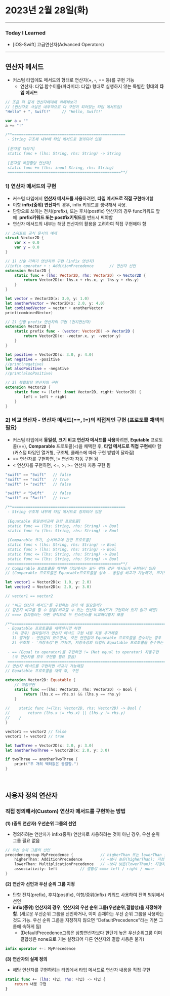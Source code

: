 # 2023년 2월 28일(화)

---

### Today I Learned 

- [iOS-Swift] 고급연산자(Advanced Operators)

---

## 연산자 메서드

- 커스텀 타입에도 메서드의 형태로 연산자(+, -, == 등)를 구현 가능 
  - 연산자: 타입.함수이름(파라미터: 타입) 형태로 실행하지 않는 특별한 형태의 **타입 메서드**

```swift
// 조금 더 깊게 연산자에대해 이해해보기
// (연산자도 사실은 내부적으로 다 구현이 되어있는 타입 메서드임)
"Hello" + ", Swift!"     // "Hello, Swift!"

var a = ""
a += "!"

/**==================================================
 - String 구조체 내부에 타입 메서드로 정의되어 있음
 
 [문자열 더하기]
 static func + (lhs: String, rhs: String) -> String
 
 [문자열 복합할당 연산자]
 static func += (lhs: inout String, rhs: String)
 ==================================================**/
```

### 1) 연산자 메서드의 구현

- 커스텀 타입에서 **연산자 메서드를 사용**하려면, **타입 메서드로 직접 구현**해야함 
- 이항 **infix(중위) 연산자**의 경우, infix 키워드를 생략해서 사용. 
- 단항으로 쓰이는 전치(prefix), 또는 후치(postfix) 연산자의 경우 func키워드 앞에  **prefix키워드 또는 postfix키워드**를 반드시 써야함 
- 연산자 메서드의 내부는 해당 연산자의 활용을 고려하여 직접 구현해야 함

```swift
// 스위프트 공식 문서의 예제
struct Vector2D {
    var x = 0.0
    var y = 0.0
}

// 1) 산술 더하기 연산자의 구현 (infix 연산자)
//infix operator + : AdditionPrecedence       // 연산자 선언
extension Vector2D {
    static func + (lhs: Vector2D, rhs: Vector2D) -> Vector2D {
        return Vector2D(x: lhs.x + rhs.x, y: lhs.y + rhs.y)
    }
}

let vector = Vector2D(x: 3.0, y: 1.0)
let anotherVector = Vector2D(x: 2.0, y: 4.0)
let combinedVector = vector + anotherVector
print(combinedVector) 

// 2) 단항 prefix 연산자의 구현 (전치연산자)
extension Vector2D {
    static prefix func - (vector: Vector2D) -> Vector2D {
        return Vector2D(x: -vector.x, y: -vector.y)
    }
}

let positive = Vector2D(x: 3.0, y: 4.0)
let negative = -positive
//print(negative)
let alsoPositive = -negative
//print(alsoPositive)

// 3) 복합할당 연산자의 구현
extension Vector2D {
    static func += (left: inout Vector2D, right: Vector2D) {
        left = left + right
    }
}
```

### 2) 비교 연산자 - 연산자 메서드(==, !=)의 직접적인 구현 (프로토콜 채택의 필요)

- 커스텀 타입에서 **동일성, 크기 비교 연산자 메서드를 사용**하려면, **Equtable** 프로토콜(==), **Comparable** 프로토콜(<)을 채택한 후, **타입 메서드로 직접 구현**해야 함 (커스텀 타입인 열거형, 구조체, 클래스에 따라 구현 방법이 달라짐)
- == 연산자를 구현하면, != 연산자 자동 구현 됨
- < 연산자를 구현하면, <=, >, >= 연산자 자동 구현 됨

```swift
"swift" == "Swift"   // false
"swift" == "swift"   // true
"swift" != "swift"   // false

"swift" < "Swift"    // false
"swift" >= "Swift"   // true

/**==================================================
 - String 구조체 내부에 타입 메서드로 정의되어 있음
 
 [Equatable 동일성비교에 관한 프로토콜]
 static func == (lhs: String, rhs: String) -> Bool
 static func != (lhs: String, rhs: String) -> Bool
 
 [Comparable 크기, 순서비교에 관한 프로토콜]
 static func < (lhs: String, rhs: String) -> Bool
 static func > (lhs: String, rhs: String) -> Bool
 static func <= (lhs: String, rhs: String) -> Bool
 static func >= (lhs: String, rhs: String) -> Bool
 ==================================================**/
// Comparable 프로토콜을 채택한 타입에서는 모두 위와 같은 메서드가 구현되어 있음
// (Comparable 프로토콜은 Equatable프로토콜을 상속 - 동일성 비교가 가능해야, 크기도 비교 가능)

let vector1 = Vector2D(x: 1.0, y: 2.0)
let vector2 = Vector2D(x: 2.0, y: 3.0)

// vector1 == vector2

// "비교 연산자 메서드"를 구현하는 것이 왜 필요할까?
// 같은지 비교를 할 수 없음(비교할 수 있는 연산자 메서드가 구현되어 있지 않기 때문)
// ===> 컴파일러는 어떤 규칙으로 두 인스턴스를 비교해야할지 모름

/**========================================================================
 - Equatable 프로토콜을 채택하기만 하면
   (이 경우) 컴파일러가 연산자 메서드 구현 내용 자동 추가해줌
   1) 열거형 - 연관값이 있으면서, 모든 연관값이 Equatable 프로토콜을 준수하는 경우
   2) 구조체 - '저장속성'만 가지며, 저장속성의 타입이 Equatable 프로토콜을 준수하는 경우
 
 - == (Equal to operator)를 구현하면 != (Not equal to operator) 자동구현
   (두 연산자를 모두 구현할 필요 없음)
 ==========================================================================**/
// 연산자 메서드를 구현하면 비교가 가능해짐
// Equatable 프로토콜을 채택 후, 구현

extension Vector2D: Equatable {
    // 직접구현
    static func ==(lhs: Vector2D, rhs: Vector2D) -> Bool {
        return (lhs.x == rhs.x) && (lhs.y == rhs.y)
    }
    
//    static func !=(lhs: Vector2D, rhs: Vector2D) -> Bool {
//        return (lhs.x != rhs.x) || (lhs.y != rhs.y)
//    }
}

vector1 == vector2 // false 
vector1 != vector2 // true

let twoThree = Vector2D(x: 2.0, y: 3.0)
let anotherTwoThree = Vector2D(x: 2.0, y: 3.0)

if twoThree == anotherTwoThree {
    print("두 개의 벡터값은 동일함.")
}
```

<br/>

## 사용자 정의 연산자

### 직접 정의해서(Custom) 연산자 메서드를 구현하는 방법 

**(1) (중위 연산자) 우선순위 그룹의 선언** 

- 정의하려는 연산자가 infix(중위) 연산자로 사용하려는 것이 아닌 경우, 우선 순위 그룹 필요 없음 

```swift
// 우선 순위 그룹의 선언
precedencegroup MyPrecedence {            // higherThan 또는 lowerThan 둘중에 하나는 반드시 지정해야함
    higherThan: AdditionPrecedence        // ~보다 높은(higherThan): 지정하려는 그룹보다 순위가 낮은 그룹
    lowerThan: MultiplicationPrecedence   // ~보다 낮은(lowerThan): 지정하려는 그룹보다 순위가 높은 그룹
    associativity: left          // 결합성 ===> left / right / none
}
```

**(2) 연산자 선언과 우선 순위 그룹 지정**

- 단항 전치(prefix), 후치(postfix), 이항/중위(infix) 키워드 사용하여 전역 범위에서 선언 
- **infix(중위) 연산자의 경우**, **연산자의 우선 순위 그룹(우선순위,결합성)을 지정해야함**. (새로운 우선순위 그룹을 선언하거나, 이미 존재하는 우선 순위 그룹을 사용하는 것도 가능. 우선 순위 그룹을 지정하지 않으면 “DefaultPrecedence”라는 기본 그룹에 속하게 됨) 
  - (DefaultPrecedence그룹은 삼항연산자보다 한단계 높은 우선순위그룹 이며 결합성은 none으로 기본 설정되어 다른 연산자와 결합 사용은 불가)

```swift
infix operator +-: MyPrecedence
```

**(3) 연산자의 실제 정의**

- 해당 연산자를 구현하려는 타입에서 타입 메서드로 연산자 내용을 직접 구현

```swift
static func +- (lhs: 타입, rhs: 타입) -> 타입 { 
    return 내용 구현 
}
```

